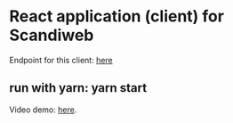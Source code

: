# React application (client) for Scandiweb

Endpoint for this client: [here](https://github.com/scandiweb/junior-react-endpoint)

## run with yarn: yarn start

Video demo: [here](https://drive.google.com/file/d/1GC6fPT2TGkWZEIC6cB4WYi21FJAPm3TV/view?usp=share_link).
